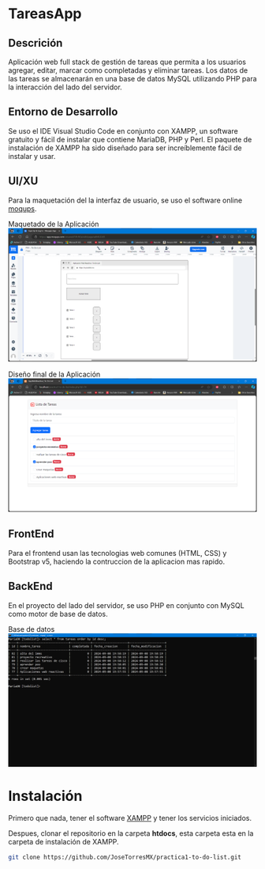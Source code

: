 # TareasApp
## Descrición
Aplicación web full stack de gestión de tareas que permita a los usuarios  agregar, editar, marcar como completadas y eliminar tareas. Los datos de las tareas se almacenarán en una base de datos MySQL utilizando PHP para la interacción del lado  del servidor.

## Entorno de Desarrollo
Se uso el IDE Visual Studio Code en conjunto con XAMPP, un software gratuito y fácil de instalar que contiene MariaDB, PHP y Perl. El paquete de instalación de XAMPP ha sido diseñado para ser increíblemente fácil de instalar y usar.

## UI/XU
Para la maquetación del la interfaz de usuario, se uso el software online [moqups](https://moqups.com/).

Maquetado de la Aplicación
![Diseño UI/UX](img/captura1.png)

Diseño final de la Aplicación
![App Web](img/captura3.png)


## FrontEnd
Para el frontend usan las tecnologias web comunes (HTML, CSS) y Bootstrap v5, haciendo la contruccion de la aplicacion mas rapido.

## BackEnd
En el proyecto del lado del servidor, se uso PHP en conjunto con MySQL como motor de base de datos.

Base de datos
![bd_mysql](img/captura2.png)

# Instalación
Primero que nada, tener el software [XAMPP](https://www.apachefriends.org/es/index.html) y tener los servicios iniciados.

Despues, clonar el repositorio en la carpeta **htdocs**, esta carpeta esta en la carpeta de instalación de XAMPP.
```bash
git clone https://github.com/JoseTorresMX/practica1-to-do-list.git
```
